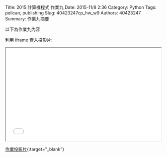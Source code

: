 Title: 2015 計算機程式 作業九
Date: 2015-11/8 2:36
Category: Python
Tags: pelican, publishing
Slug: 40423247cp_hw_w9
Authors: 40423247
Summary: 作業九摘要

以下為作業九內容

利用 iframe 嵌入投影片:

<iframe src="40423247_cp_w9_p.html" width="500" height="300"></iframe>

[作業投影片](40423247_cp_w9_p.html){:target="_blank"}